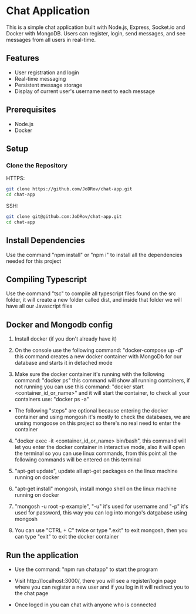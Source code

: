 # Chat Application

This is a simple chat application built with Node.js, Express, Socket.io and Docker with MongoDB. Users can register, login, send messages, and see messages from all users in real-time.

## Features

-   User registration and login
-   Real-time messaging
-   Persistent message storage
-   Display of current user's username next to each message

## Prerequisites

-   Node.js
-   Docker

## Setup

### Clone the Repository

HTTPS:

```bash
git clone https://github.com/JoDRov/chat-app.git
cd chat-app
```

SSH:

```bash
git clone git@github.com:JoDRov/chat-app.git
cd chat-app
```

## Install Dependencies

Use the command "npm install" or "npm i" to install all the dependencies needed for this project

## Compiling Typescript

Use the command "tsc" to compile all typescript files found on the src folder, it will create a new folder called dist, and inside that folder we will have all our Javascript files

## Docker and Mongodb config

1. Install docker (if you don't already have it)

2. On the console use the following command: "docker-compose up -d" this command creates a new docker container with MongoDb for our database and starts it in detached mode

3. Make sure the docker container it's running with the following command: "docker ps" this command will show all running containers, if not running you can use this command: "docker start <container_id_or_name>" and it will start the container, to check all your containers use: "docker ps -a"

-   The following "steps" are optional because entering the docker container and using mongosh it's mostly to check the databases, we are unsing mongoose on this project so there's no real need to enter the container

4. "docker exec -it <container_id_or_name> bin/bash", this command will let you enter the docker container in interactive mode, also it will open the terminal so you can use linux commands, from this point all the following commands will be entered on this terminal

5. "apt-get update", update all apt-get packages on the linux machine running on docker

6. "apt-get install" mongosh, install mongo shell on the linux machine running on docker

7. "mongosh -u root -p example", "-u" it's used for username and "-p" it's used for password, this way you can log into mongo's datgabase using mongosh

8. You can use "CTRL + C" twice or type ".exit" to exit mongosh, then you can type "exit" to exit the docker container

## Run the application

-   Use the command: "npm run chatapp" to start the program

-   Visit http://localhost:3000/, there you will see a register/login page where you can register a new user and if you log in it will redirect you to the chat page

-   Once loged in you can chat with anyone who is connected
